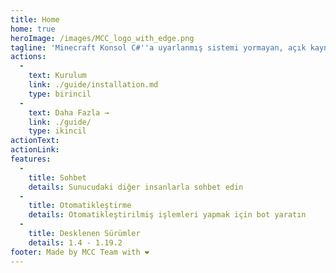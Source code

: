```yaml
---
title: Home
home: true
heroImage: /images/MCC_logo_with_edge.png
tagline: 'Minecraft Konsol C#''a uyarlanmış sistemi yormayan, açık kaynak kodlu bir Minecraft Java istemcisidir.'
actions:
  - 
    text: Kurulum
    link: ./guide/installation.md
    type: birincil
  - 
    text: Daha Fazla →
    link: ./guide/
    type: ikincil
actionText:
actionLink:
features:
  - 
    title: Sohbet
    details: Sunucudaki diğer insanlarla sohbet edin
  - 
    title: Otomatikleştirme
    details: Otomatikleştirilmiş işlemleri yapmak için bot yaratın
  - 
    title: Desklenen Sürümler
    details: 1.4 - 1.19.2
footer: Made by MCC Team with ❤️
---
```


